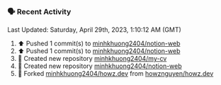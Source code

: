 ### 🗣 Recent Activity

<!--RECENT_ACTIVITY:last_update-->
Last Updated: Saturday, April 29th, 2023, 1:10:12 AM (GMT)
<!--RECENT_ACTIVITY:last_update_end-->
<!--RECENT_ACTIVITY:start-->
1. ⬆️ Pushed 1 commit(s) to [minhkhuong2404/notion-web](https://github.com/minhkhuong2404/notion-web)
2. ⬆️ Pushed 1 commit(s) to [minhkhuong2404/notion-web](https://github.com/minhkhuong2404/notion-web)
3. 📔 Created new repository [minhkhuong2404/my-cv](https://github.com/minhkhuong2404/my-cv)
4. 📔 Created new repository [minhkhuong2404/notion-web](https://github.com/minhkhuong2404/notion-web)
5. 🔱 Forked [minhkhuong2404/howz.dev](https://github.com/minhkhuong2404/howz.dev) from [howznguyen/howz.dev](https://github.com/howznguyen/howz.dev)
<!--RECENT_ACTIVITY:end-->
